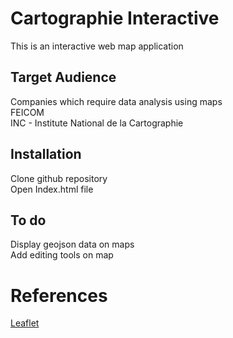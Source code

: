 # Cartographie Interactive

This is an interactive web map application 

## Target Audience
Companies which require data analysis using maps  
FEICOM  
INC - Institute National de la Cartographie  

## Installation
Clone github repository  
Open Index.html file  

## To do
Display geojson data on maps  
Add editing tools on map 


# References
[Leaflet](https://leafletjs.com)